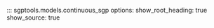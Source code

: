 ::: sgptools.models.continuous_sgp
    options:
      show_root_heading: true
      show_source: true